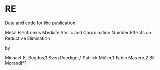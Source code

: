 # RE

Data and code for the publication:

Metal Electronics Mediate Steric and Coordination Number Effects on Reductive Elimination

by

Michael K. Bogdos,1 Sven Roediger,1 Patrick Müller,1 Fabio Masero,2 Bill Morandi*1 
